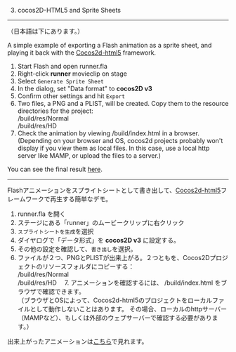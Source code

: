 3. cocos2D-HTML5 and Sprite Sheets
----

（日本語は下にあります。）

A simple example of exporting a Flash animation as a sprite sheet, and playing it back with the [Cocos2d-html5][1] framework.

 1. Start Flash and open runner.fla
 1. Right-click **runner** movieclip on stage
 1. Select `Generate Sprite Sheet`
 4. In the dialog, set "Data format" to **cocos2D v3**
 1. Confirm other settings and hit `Export`
 6. Two files, a PNG and a PLIST, will be created. Copy them to the resource directories for the project:  
     /build/res/Normal  
     /build/res/HD
7. Check the animation by viewing /build/index.html  in a browser.  
    (Depending on your browser and OS, cocos2d projects probably won't display if you view them as local files. In this case, use a local http server like MAMP, or upload the files to a server.)

You can see the final result [here][2].

---

Flashアニメーションをスプライトシートとして書き出して、[Cocos2d-html5][1]フレームワークで再生する簡単なデモ。

 1. runner.fla を開く
 1. ステージにある「runner」のムービークリップに右クリック
 1. `スプライトシートを生成`を選択
 1. ダイヤログで「データ形式」を **cocos2D v3** に設定する。
 1. その他の設定を確認して、`書き出し`を選択。
 1. ファイルが２つ、PNGとPLISTが出来上がる。２つともを、Cocos2Dプロジェクトのリソースフォルダにコピーする：  
     /build/res/Normal  
     /build/res/HD
　7. アニメーションを確認するには、 /build/index.html をブラウザで確認できます。   
    （ブラウザとOSによって、Cocos2d-html5のプロジェクトをローカルファイルとして動作しないことはあります。
その場合、ローカルのhttpサーバー（MAMPなど）、もしくは外部のウェブサーバーで確認する必要があります。）

出来上がったアニメーションは[こちら][2]で見れます。


  [1]: http://www.cocos2d-x.org/projects/cocos2d-x/wiki/Cocos2d-html5
  [2]: http://htmlpreview.github.com/?https://github.com/andyhall/Flash-HTML-demos/blob/master/3-flash-cocos-spritesheet/build/index.html
  




